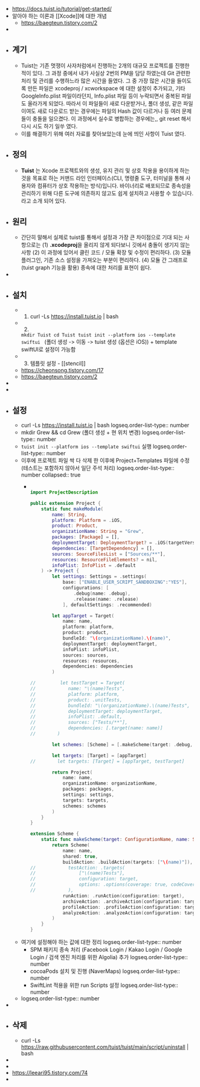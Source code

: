 - https://docs.tuist.io/tutorial/get-started/
- 알아야 하는 이론과 [[Xcode]]에 대한 개념
	- https://baegteun.tistory.com/2
-
- ## 계기
	- Tuist는 기존 멋쟁이 사자처럼에서 진행하는 2개의 대규모 프로젝트를 진행한 적이 있다.
	  그 과정 중에서 내가 사실상 2번의 PM을 담당 하였는데 Git 관련한 처리 및 관리를 수행하느라 많은 시간을 들였다.
	  그 중 가장 많은 시간을 들이도록 만든 파일은 xcodeproj / xcworkspace 에 대한 설정이 추가되고, 기타 GoogleInfo.plist 파일이라던지, Info.plist 파일 등이 누락되면서 중복된 파일도 올라가게 되었다. 따라서 이 파일들이 새로 다운받거나, 폴더 생성, 같은 파일이여도 새로 다운로드 받는 경우에는 파일의 Hash 값이 다르거나 등 여러 문제들이 충돌을 일으켰다. 이 과정에서 실수로 병합하는 경우에는,, git reset 해서 다시 시도 하기 일쑤 였다.
	- 이를 해결하기 위해 여러 자료를 찾아보았는데 눈에 띄인 사항이 Tuist 였다.
- ## 정의
	- **Tuist** 는 Xcode 프로젝트와의 생성, 유지 관리 및 상호 작용을 용이하게 하는 것을 목표로 하는 커맨드 라인 인터페이스(CLI, 명령줄 도구, 터미널을 통해 사용자와 컴퓨터가 상호 작용하는 방식)입니다. 바이너리로 배포되므로 종속성을 관리하기 위해 다른 도구에 의존하지 않고도 쉽게 설치하고 사용할 수 있습니다. 라고 소개 되어 있다.
- ## 원리
	- 간단히 말해서 실제로 tuist를 통해서 설정과 가장 큰 차이점으로 기대 되는 사항으로는
	  (1) **.xcodeproj**을 올리지 않게 되다보니 깃에서 충돌이 생기지 않는 사항
	  (2) 이 과정에 있어서 클린 코드 / 모듈 확장 및 수정이 편리하다.
	  (3) 모듈 플러그인, 기존 소스 설정을 가져오는 부분이 편리하다.
	  (4) 모듈 간 그래프로 (tuist graph 기능을 활용) 종속에 대한 처리를 표현이 쉽다.
-
- ## 설치
	- 1. curl -Ls https://install.tuist.io | bash
	- 2. 
	  ``mkdir Tuist
	  cd Tuist
	  tuist init --platform ios --template swiftui ``
	  (폴더 생성 -> 이동 -> tuist 생성 (옵션은 iOS)) + template swiftUI로 설정이 가능함
	- 3. 템플릿 설정 - [[stencil]]
	- https://cheonsong.tistory.com/17
	- https://baegteun.tistory.com/2
-
-
- ##  설정
	- curl -Ls https://install.tuist.io | bash
	  logseq.order-list-type:: number
	- mkdir Grew && cd Grew (폴더 생성 + 현 위치 변경)
	  logseq.order-list-type:: number
	- ``tuist init --platform ios --template swiftui`` 실행
	  logseq.order-list-type:: number
	- 이후에 프로젝트 파일 싹 다 삭제 한 이후에 Project+Templates 파일에 수정 (테스트는 포함하지 않아서 일단 주석 처리)
	  logseq.order-list-type:: number
	  collapsed:: true
		- ```swift
		  
		  import ProjectDescription
		  
		  public extension Project {
		      static func makeModule(
		          name: String,
		          platform: Platform = .iOS,
		          product: Product,
		          organizationName: String = "Grew",
		          packages: [Package] = [],
		          deploymentTarget: DeploymentTarget? = .iOS(targetVersion: "17.0", devices: [.iphone, .ipad]),
		          dependencies: [TargetDependency] = [],
		          sources: SourceFilesList = ["Sources/**"],
		          resources: ResourceFileElements? = nil,
		          infoPlist: InfoPlist = .default
		      ) -> Project {
		          let settings: Settings = .settings(
		              base: ["ENABLE_USER_SCRIPT_SANDBOXING":"YES"],
		              configurations: [
		                  .debug(name: .debug),
		                  .release(name: .release)
		              ], defaultSettings: .recommended)
		  
		          let appTarget = Target(
		              name: name,
		              platform: platform,
		              product: product,
		              bundleId: "\(organizationName).\(name)",
		              deploymentTarget: deploymentTarget,
		              infoPlist: infoPlist,
		              sources: sources,
		              resources: resources,
		              dependencies: dependencies
		          )
		  
		  //         let testTarget = Target(
		  //            name: "\(name)Tests",
		  //            platform: platform,
		  //            product: .unitTests,
		  //            bundleId: "\(organizationName).\(name)Tests",
		  //            deploymentTarget: deploymentTarget,
		  //            infoPlist: .default,
		  //            sources: ["Tests/**"],
		  //            dependencies: [.target(name: name)]
		  //        )
		  
		          let schemes: [Scheme] = [.makeScheme(target: .debug, name: name)]
		  
		          let targets: [Target] = [appTarget]
		  //        let targets: [Target] = [appTarget, testTarget]
		  
		          return Project(
		              name: name,
		              organizationName: organizationName,
		              packages: packages,
		              settings: settings,
		              targets: targets,
		              schemes: schemes
		          )
		      }
		  }
		  
		  extension Scheme {
		      static func makeScheme(target: ConfigurationName, name: String) -> Scheme {
		          return Scheme(
		              name: name,
		              shared: true,
		              buildAction: .buildAction(targets: ["\(name)"]),
		  //            testAction: .targets(
		  //                ["\(name)Tests"],
		  //                configuration: target,
		  //                options: .options(coverage: true, codeCoverageTargets: ["\(name)"])
		  //            ),
		              runAction: .runAction(configuration: target),
		              archiveAction: .archiveAction(configuration: target),
		              profileAction: .profileAction(configuration: target),
		              analyzeAction: .analyzeAction(configuration: target)
		          )
		      }
		  }
		  
		  ```
	- 여기에 설정해야 하는 값에 대한 정리
	  logseq.order-list-type:: number
		- SPM 패키지 종속 처리 (Facebook Login / Kakao Login / Google Login / 검색 엔진 처리를 위한 Algolia) 추가
		  logseq.order-list-type:: number
		- cocoaPods 설치 및 진행 (NaverMaps)
		  logseq.order-list-type:: number
		- SwiftLint 적용을 위한 run Scripts 설정
		  logseq.order-list-type:: number
	- logseq.order-list-type:: number
-
- ## 삭제
	- curl -Ls https://raw.githubusercontent.com/tuist/tuist/main/script/uninstall | bash
-
-
- https://leeari95.tistory.com/74
-
